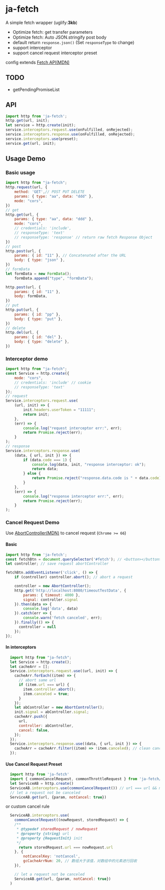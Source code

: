 # ja-fetch
A simple fetch wrapper (uglify:**3kb**)
* Optimize fetch: get transfer parameters
* Optimize fetch: Auto JSON.stringify post body
* default return `response.json()` (Set `responseType` to change)
* support interceptor
* support cancel request interceptor preset

config extends [Fetch API(MDN)](https://developer.mozilla.org/zh-CN/docs/Web/API/Fetch_API/Using_Fetch)

## TODO
* getPendingPromiseList
## API
```javascript
import http from 'ja-fetch';
http.get(url, init);
let service = http.create(init);
service.interceptors.request.use(onFulfilled, onRejected);
service.interceptors.response.use(onFulfilled, onRejected);
service.interceptors.use(preset);
service.get(url, init);
```
## Usage Demo
### Basic usage
```javascript
import http from "ja-fetch";
http.request(url, {
    method: 'GET',// POST PUT DELETE
    params: { type: "aa", data: "ddd" },
    mode: "cors",
})
// get
http.get(url, {
    params: { type: "aa", data: "ddd" },
    mode: "cors",
    // credentials: 'include',
    // responseType: 'text'
    // responseType: 'response' // return raw fetch Response Object
})
// post
http.post(url, {
    params: { id: "11" }, // Concatenated after the URL
    body: { type: "json" },
})
// formData
let formData = new FormData();
    formData.append("type", "formData");

http.post(url, {
    params: { id: "11" },
    body: formData,
})
// put 
http.put(url, {
    params: { id: "pp" },
    body: { type: "put" },
})
// delete
http.del(url, {
    params: { id: "del" },
    body: { type: "delete" },
})
```
### Interceptor demo
```javascript
import http from "ja-fetch";
const Service = http.create({
    mode: "cors",
    // credentials: 'include' // cookie
    // responseType: 'text'
});
// request
Service.interceptors.request.use(
    (url, init) => {
        init.headers.userToken = "11111";
        return init;
    },
    (err) => {
        console.log("request interceptor err:", err);
        return Promise.reject(err);
    }
);
// response
Service.interceptors.response.use(
    (data, { url, init }) => {
        if (data.code === 1) {
            console.log(data, init, "response interceptor: ok");
            return data;
        } else {
            return Promise.reject("response.data.code is " + data.code);
        }
    },
    (err) => {
        console.log("response interceptor err:", err);
        return Promise.reject(err);
    }
);
```
### Cancel Request Demo
Use [AbortController(MDN)](https://developer.mozilla.org/zh-CN/docs/Web/API/AbortController) to cancel request  (`Chrome >= 66`)
#### Basic
```javascript 
import http from 'ja-fetch';
const fetchBtn = document.querySelector('#fetch'); // <button></button>
let controller; // save request abortController

fetchBtn.addEventListener('click', () => {
    if (controller) controller.abort(); // abort a request

    controller = new AbortController();
    http.get('http://localhost:8080/timeoutTestData', { 
        params: { timeout: 4000 }, 
        signal: controller.signal
    }).then(data => {
        console.log('data', data)
    }).catch(err => {
        console.warn('fetch canceled', err);
    }).finally(() => {
      controller = null
    });
});


```
#### In interceptors
```javascript
  import http from "ja-fetch";
  let Service = http.create();
  let cacheArr = [];
  Service.interceptors.request.use((url, init) => {
    cacheArr.forEach((item) => {
      // abort same url
      if (item.url === url) {
        item.controller.abort();
        item.canceled = true;
      }
    });
    let abController = new AbortController();
    init.signal = abController.signal;
    cacheArr.push({
      url,
      controller: abController,
      cancel: false,
    });
  });
  Service.interceptors.response.use((data, { url, init }) => {
    cacheArr = cacheArr.filter((item) => !item.canceled); // clean canceled cache
  });
```
#### Use Cancel Request Preset
```javascript
  import http from 'ja-fetch'
  import { commonCancelRequest, commonThrottleRequest } from 'ja-fetch/preset/interceptors'
  let ServiceAB = http.create()
  ServiceAB.interceptors.use(commonCancelRequest()) // url === url && method === method
  // let a request not be canceled
  ServiceAB.get(url, {param, notCancel: true})
```
or custom cancel rule
```javascript
  ServiceAB.interceptors.use(
    commonCancelRequest((nowRequest, storedRequest) => {
    /**
     * @typedef storedRequest / nowRequest
     * @property {string} url
     * @property {RequestInit} init 
     */
      return storedRequest.url === nowRequest.url
    }, {
        notCancelKey: 'notCancel',
        gcCacheArrNum: 20, // 数组大于该值，对数组中的元素进行回收
    }),

    // let a request not be canceled
    ServiceAB.get(url, {param, notCancel: true})
  )
```